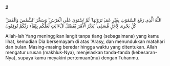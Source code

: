 ##### 2

<span class="ayah">ٱللَّهُ ٱلَّذِى رَفَعَ ٱلسَّمَٰوَٰتِ بِغَيْرِ عَمَدٍۢ تَرَوْنَهَا ۖ ثُمَّ ٱسْتَوَىٰ عَلَى ٱلْعَرْشِ ۖ وَسَخَّرَ ٱلشَّمْسَ وَٱلْقَمَرَ ۖ كُلٌّۭ يَجْرِى لِأَجَلٍۢ مُّسَمًّۭى ۚ يُدَبِّرُ ٱلْأَمْرَ يُفَصِّلُ ٱلْءَايَٰتِ لَعَلَّكُم بِلِقَآءِ رَبِّكُمْ تُوقِنُونَ</span>

<span class="ayah_translation">Allah-lah Yang meninggikan langit tanpa tiang (sebagaimana) yang kamu lihat, kemudian Dia bersemayam di atas 'Arasy, dan menundukkan matahari dan bulan. Masing-masing beredar hingga waktu yang ditentukan. Allah mengatur urusan (makhluk-Nya), menjelaskan tanda-tanda (kebesaran-Nya), supaya kamu meyakini pertemuan(mu) dengan Tuhanmu.</span>
